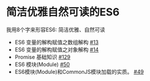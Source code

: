 # 简洁优雅自然可读的ES6
我用8个字来形容ES6: 简洁优雅、自然可读

- ES6 变量的解构赋值之数组解构 [#13](https://github.com/felix-cao/Blog/issues/13)
- ES6 变量的解构赋值之对象解构 [#14](https://github.com/felix-cao/Blog/issues/14)
- Promise 基础知识 [#129](https://github.com/felix-cao/Blog/issues/129)
- ES6 模块(Module) [#50](https://github.com/felix-cao/Blog/issues/50)
- ES6模块(Module)和CommonJS模块加载的实质。 [#49](https://github.com/felix-cao/Blog/issues/49)
